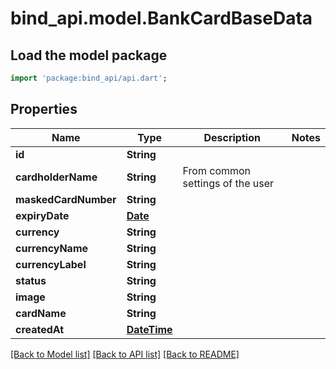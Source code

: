 # bind_api.model.BankCardBaseData

## Load the model package
```dart
import 'package:bind_api/api.dart';
```

## Properties
Name | Type | Description | Notes
------------ | ------------- | ------------- | -------------
**id** | **String** |  | 
**cardholderName** | **String** | From common settings of the user | 
**maskedCardNumber** | **String** |  | 
**expiryDate** | [**Date**](Date.md) |  | 
**currency** | **String** |  | 
**currencyName** | **String** |  | 
**currencyLabel** | **String** |  | 
**status** | **String** |  | 
**image** | **String** |  | 
**cardName** | **String** |  | 
**createdAt** | [**DateTime**](DateTime.md) |  | 

[[Back to Model list]](../README.md#documentation-for-models) [[Back to API list]](../README.md#documentation-for-api-endpoints) [[Back to README]](../README.md)


